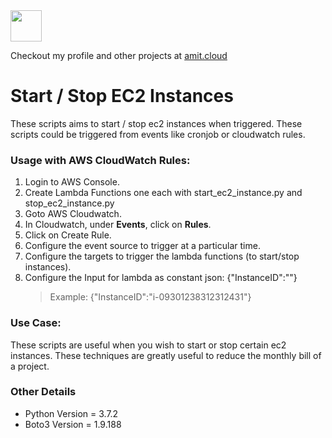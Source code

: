 <img src="https://s3-ap-south-1.amazonaws.com/amitcloud/work.amit.cloud/wp-content/uploads/2019/04/19101016/logo.svg?sanitize=true" height="50">

Checkout my profile and other projects at [amit.cloud](http://work.amit.cloud)

# Start / Stop EC2 Instances
These scripts aims to start / stop ec2 instances when triggered. 
These scripts could be triggered from events like cronjob or cloudwatch rules.
### Usage with AWS CloudWatch Rules:
1. Login to AWS Console.
2. Create Lambda Functions one each with start_ec2_instance.py and stop_ec2_instance.py  
3. Goto AWS Cloudwatch.
4. In Cloudwatch, under **Events**, click on **Rules**. 
5. Click on Create Rule.
6. Configure the event source to trigger at a particular time.
7. Configure the targets to trigger the lambda functions (to start/stop instances).
8. Configure the Input for lambda as  constant json: {"InstanceID":"<instanceID of the concerned instance>"}
     >Example:  {"InstanceID":"i-09301238312312431"}

### Use Case:
These scripts are useful when you wish to start or stop certain ec2 instances. These techniques are greatly useful to reduce the monthly bill of a project.

### Other Details
- Python Version = 3.7.2
- Boto3 Version = 1.9.188